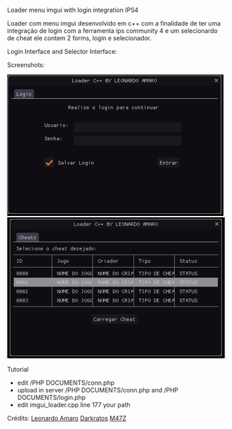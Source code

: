 Loader menu imgui with login integration IPS4

Loader com menu imgui desenvolvido em c++ com a finalidade de ter uma integração de login com a ferramenta ips community 4 e um selecionardo de cheat ele contem 2 forms, login e selecionador.

Login Interface and Selector Interface:

Screenshots:

![alt text](preview/loader01.png "Index 1")
![alt text](preview/loader02.png "Index 2")

Tutorial
- edit /PHP DOCUMENTS/conn.php
- upload in server /PHP DOCUMENTS/conn.php and /PHP DOCUMENTS/login.php
- edit imgui_loader.cpp line 177 your path

Crédits:
[Leonardo Amaro](https://github.com/leonardoamaro-dev/)
[Darkratos](https://github.com/darkratos/)
[M47Z](https://github.com/darkratos/)
